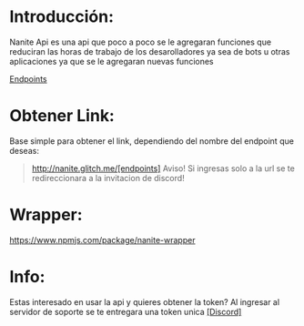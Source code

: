 Introducción:
==============
Nanite Api es una api que poco a poco se le agregaran funciones que reduciran las horas de trabajo de los desarolladores ya sea de bots u otras aplicaciones ya que se le agregaran nuevas funciones

[Endpoints](https://docs.nanite.tk/)

Obtener Link:
==============
Base simple para obtener el link, dependiendo del nombre del endpoint que deseas:

> http://nanite.glitch.me/[endpoints]
Aviso! Si ingresas solo a la url se te redireccionara a la invitacion de discord!

Wrapper:
=============
https://www.npmjs.com/package/nanite-wrapper

Info:
==============
Estas interesado en usar la api y quieres obtener la token?
Al ingresar al servidor de soporte se te entregara una token unica
[[Discord]](https://discord.gg/TaSBW7u)
